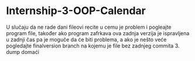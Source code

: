 # Internship-3-OOP-Calendar
U slučaju da ne rade dani fileovi recite u cemu je problem i pogleajte program file, također ako program zafrkava ova zadnja verzija je ispravljena u zadnji čas pa je moguče da će biti problema, a ako je nešto veće pogledajte finalversion branch na kojemu je file bez zadnjeg commita
3. dump domaći

